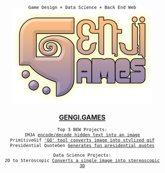 <p align="center">  
  <samp>   
    Game Design + Data Science + Back End Web<br>
    <img src="https://github.com/Genji-MS/Genji-MS.github.io/blob/main/GenjiGames.png" width="450">
    <h2 align="center" style="color: #fc6203">
      <a rel="nofollow noopener noreferrer" target="_blank" href="https://genji-games.herokuapp.com">GENGI.GAMES</a>
    </h2>
  </samp>
</p>

<p align="center">
  <samp>
    Top 3 BEW Projects: <br>
    IMJA <a href="https://github.com/Genji-MS/imja">encode/decode hidden text into an image</a><br>
    PrimitiveGif <a href="https://github.com/Genji-MS/PrimitiveGif">'GO' tool converts image into stylized gif</a><br>
    Presidential QuoteGen <a href="https://github.com/Genji-MS/Presidential-QuoteGen">Generates fun presidential quotes</a><br>
  </samp>
</p>

<p align="center">
  <samp>
    Data Science Projects: <br>
    2D to Steroscopic <a href="https://github.com/Genji-MS/2D-to-Stereoscopic">Converts a single image into stereoscopic 3D</a><br>
  </samp>
</p>


<!--
**Genji-MS/Genji-MS** is a ✨ _special_ ✨ repository because its `README.md` (this file) appears on your GitHub profile.
